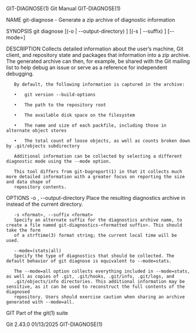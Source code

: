 GIT-DIAGNOSE(1)								  Git Manual							       GIT-DIAGNOSE(1)

NAME
       git-diagnose - Generate a zip archive of diagnostic information

SYNOPSIS
       git diagnose [(-o | --output-directory) <path>] [(-s | --suffix) <format>]
		      [--mode=<mode>]

DESCRIPTION
       Collects detailed information about the user’s machine, Git client, and repository state and packages that information into a zip archive. The
       generated archive can then, for example, be shared with the Git mailing list to help debug an issue or serve as a reference for independent debugging.

       By default, the following information is captured in the archive:

       •   git version --build-options

       •   The path to the repository root

       •   The available disk space on the filesystem

       •   The name and size of each packfile, including those in alternate object stores

       •   The total count of loose objects, as well as counts broken down by .git/objects subdirectory

       Additional information can be collected by selecting a different diagnostic mode using the --mode option.

       This tool differs from git-bugreport(1) in that it collects much more detailed information with a greater focus on reporting the size and data shape of
       repository contents.

OPTIONS
       -o <path>, --output-directory <path>
	   Place the resulting diagnostics archive in <path> instead of the current directory.

       -s <format>, --suffix <format>
	   Specify an alternate suffix for the diagnostics archive name, to create a file named git-diagnostics-<formatted suffix>. This should take the form
	   of a strftime(3) format string; the current local time will be used.

       --mode=(stats|all)
	   Specify the type of diagnostics that should be collected. The default behavior of git diagnose is equivalent to --mode=stats.

	   The --mode=all option collects everything included in --mode=stats, as well as copies of .git, .git/hooks, .git/info, .git/logs, and
	   .git/objects/info directories. This additional information may be sensitive, as it can be used to reconstruct the full contents of the diagnosed
	   repository. Users should exercise caution when sharing an archive generated with --mode=all.

GIT
       Part of the git(1) suite

Git 2.43.0								  01/13/2025							       GIT-DIAGNOSE(1)
